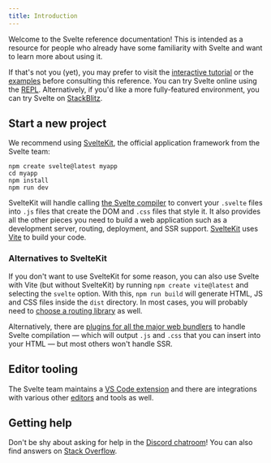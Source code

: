 ```yaml
---
title: Introduction
---
```


Welcome to the Svelte reference documentation! This is intended as a resource for people who already have some familiarity with Svelte and want to learn more about using it.

If that's not you (yet), you may prefer to visit the [interactive tutorial](/tutorial) or the [examples](https://svelte.dev/playground) before consulting this reference. You can try Svelte online using the [REPL](https://svelte.dev/playground). Alternatively, if you'd like a more fully-featured environment, you can try Svelte on [StackBlitz](https://sveltekit.new).

## Start a new project

We recommend using [SvelteKit](https://kit.svelte.dev/), the official application framework from the Svelte team:

```
npm create svelte@latest myapp
cd myapp
npm install
npm run dev
```

SvelteKit will handle calling [the Svelte compiler](https://www.npmjs.com/package/svelte) to convert your `.svelte` files into `.js` files that create the DOM and `.css` files that style it. It also provides all the other pieces you need to build a web application such as a development server, routing, deployment, and SSR support. [SvelteKit](https://kit.svelte.dev/) uses [Vite](https://vitejs.dev/) to build your code.

### Alternatives to SvelteKit

If you don't want to use SvelteKit for some reason, you can also use Svelte with Vite (but without SvelteKit) by running `npm create vite@latest` and selecting the `svelte` option. With this, `npm run build` will generate HTML, JS and CSS files inside the `dist` directory. In most cases, you will probably need to [choose a routing library](https://svelte.dev/docs/svelte/faq#is-there-a-router) as well.

Alternatively, there are [plugins for all the major web bundlers](https://sveltesociety.dev/packages?category=build-plugins) to handle Svelte compilation — which will output `.js` and `.css` that you can insert into your HTML — but most others won't handle SSR.

## Editor tooling

The Svelte team maintains a [VS Code extension](https://marketplace.visualstudio.com/items?itemName=svelte.svelte-vscode) and there are integrations with various other [editors](https://sveltesociety.dev/resources#editor-support) and tools as well.

## Getting help

Don't be shy about asking for help in the [Discord chatroom](https://svelte.dev/chat)! You can also find answers on [Stack Overflow](https://stackoverflow.com/questions/tagged/svelte).
